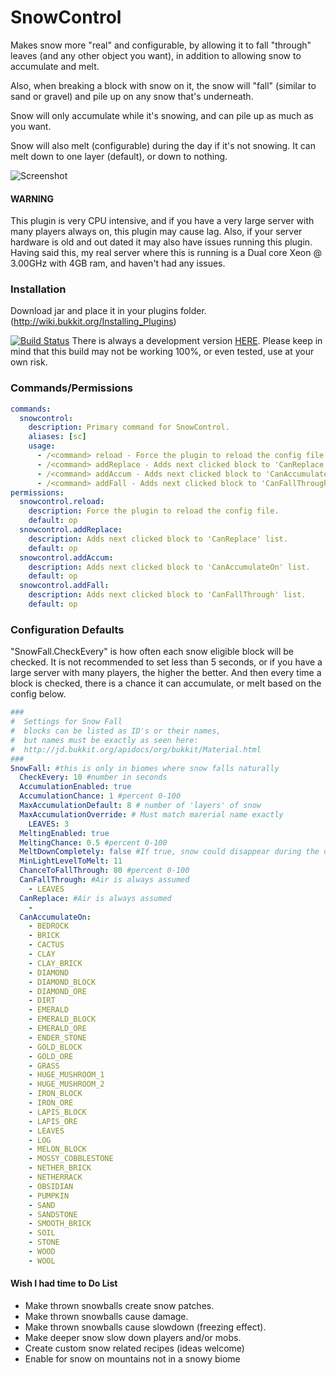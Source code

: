 # SnowControl

Makes snow more "real" and configurable, by allowing it to fall "through" leaves (and any other object you want), in addition to allowing snow to accumulate and melt.

Also, when breaking a block with snow on it, the snow will "fall" (similar to sand or gravel) and pile up on any snow that's underneath.

Snow will only accumulate while it's snowing, and can pile up as much as you want.

Snow will also melt (configurable) during the day if it's not snowing. It can melt down to one layer (default), or down to nothing.

![Screenshot](https://dl.dropbox.com/u/85882/SC-screen.png)
#### WARNING 
This plugin is very CPU intensive, and if you have a very large server with many players always on, this plugin may cause lag.
Also, if your server hardware is old and out dated it may also have issues running this plugin.
Having said this, my real server where this is running is a Dual core Xeon @ 3.00GHz with 4GB ram, and haven't had any issues.

### Installation
Download jar and place it in your plugins folder. (http://wiki.bukkit.org/Installing_Plugins)

[![Build Status](https://buildhive.cloudbees.com/job/zwollner/job/SnowControl/badge/icon)](https://buildhive.cloudbees.com/job/zwollner/job/SnowControl/) There is always a development version <a href="https://buildhive.cloudbees.com/job/zwollner/job/SnowControl/lastSuccessfulBuild/com.zmanww$SnowControl/">HERE</a>. Please keep in mind that this build may not be working 100%, or even tested, use at your own risk.





### Commands/Permissions
```YAML
commands:
  snowcontrol:
    description: Primary command for SnowControl.
    aliases: [sc]
    usage:
      - /<command> reload - Force the plugin to reload the config file.
      - /<command> addReplace - Adds next clicked block to 'CanReplace' list.
      - /<command> addAccum - Adds next clicked block to 'CanAccumulateOn' list.
      - /<command> addFall - Adds next clicked block to 'CanFallThrough' list.
permissions:
  snowcontrol.reload:
    description: Force the plugin to reload the config file.
    default: op
  snowcontrol.addReplace:
    description: Adds next clicked block to 'CanReplace' list.
    default: op
  snowcontrol.addAccum:
    description: Adds next clicked block to 'CanAccumulateOn' list.
    default: op
  snowcontrol.addFall:
    description: Adds next clicked block to 'CanFallThrough' list.
    default: op
```

### Configuration Defaults
"SnowFall.CheckEvery" is how often each snow eligible block will be checked. It is not recommended to set less than 5 seconds, or if you have a large server with many players, the higher the better.
And then every time a block is checked, there is a chance it can accumulate, or melt based on the config below.
```YAML
###
#  Settings for Snow Fall
#  blocks can be listed as ID's or their names, 
#  but names must be exactly as seen here: 
#  http://jd.bukkit.org/apidocs/org/bukkit/Material.html
###
SnowFall: #this is only in biomes where snow falls naturally
  CheckEvery: 10 #number in seconds
  AccumulationEnabled: true
  AccumulationChance: 1 #percent 0-100
  MaxAccumulationDefault: 8 # number of 'layers' of snow
  MaxAccumulationOverride: # Must match marerial name exactly
    LEAVES: 3
  MeltingEnabled: true
  MeltingChance: 0.5 #percent 0-100
  MeltDownCompletely: false #If true, snow could disappear during the day
  MinLightLevelToMelt: 11
  ChanceToFallThrough: 80 #percent 0-100
  CanFallThrough: #Air is always assumed
    - LEAVES
  CanReplace: #Air is always assumed
    -
  CanAccumulateOn:
    - BEDROCK
    - BRICK
    - CACTUS
    - CLAY
    - CLAY_BRICK
    - DIAMOND
    - DIAMOND_BLOCK
    - DIAMOND_ORE
    - DIRT
    - EMERALD
    - EMERALD_BLOCK
    - EMERALD_ORE
    - ENDER_STONE
    - GOLD_BLOCK
    - GOLD_ORE
    - GRASS
    - HUGE_MUSHROOM_1
    - HUGE_MUSHROOM_2
    - IRON_BLOCK
    - IRON_ORE
    - LAPIS_BLOCK
    - LAPIS_ORE
    - LEAVES
    - LOG
    - MELON_BLOCK
    - MOSSY_COBBLESTONE
    - NETHER_BRICK
    - NETHERRACK
    - OBSIDIAN
    - PUMPKIN
    - SAND
    - SANDSTONE
    - SMOOTH_BRICK
    - SOIL
    - STONE
    - WOOD
    - WOOL
```

#### Wish I had time to Do List
* Make thrown snowballs create snow patches.
* Make thrown snowballs cause damage.
* Make thrown snowballs cause slowdown (freezing effect).
* Make deeper snow slow down players and/or mobs.
* Create custom snow related recipes (ideas welcome)
* Enable for snow on mountains not in a snowy biome
